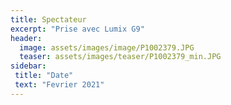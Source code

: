 ```yaml
---
title: Spectateur
excerpt: "Prise avec Lumix G9"
header:
  image: assets/images/image/P1002379.JPG
  teaser: assets/images/teaser/P1002379_min.JPG
sidebar:
 title: "Date"
 text: "Fevrier 2021"
---
```

